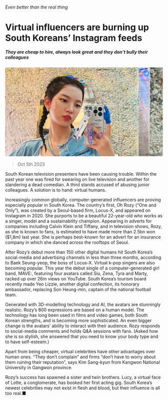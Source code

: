 ###### Even better than the real thing

# Virtual influencers are burning up South Koreans’ Instagram feeds 

##### They are cheap to hire, always look great and they don’t bully their colleagues 

![image](images/20231007_ASP003.jpg) 

> Oct 5th 2023 

South Korean television presenters have been causing trouble. Within the past year one was fired for swearing on live television and another for slandering a dead comedian. A third stands accused of abusing junior colleagues. A solution is to hand: virtual humans.

Increasingly common globally, computer-generated influencers are proving especially popular in South Korea. The country’s first, Oh Rozy (“One and Only”), was created by a Seoul-based firm, Locus-X, and appeared on Instagram in 2020. She purports to be a beautiful 22-year-old who works as a singer, model and a sustainability champion. Appearing in adverts for companies including Calvin Klein and Tiffany, and in television shows, Rozy, as she is known to fans, is estimated to have made more than 2.5bn won ($1,8m) last year. She is perhaps best-known for an advert for an insurance company in which she danced across the rooftops of Seoul. 

After Rozy’s debut more than 150 other digital humans hit South Korea’s social-media and advertising channels in less than three months, according to Baek Seung-yeop, the boss of Locus-X. Virtual k-pop singers are also becoming popular. This year the debut single of a computer-generated girl band, MAVE:, featuring four avatars called Siu, Zena, Tyra and Marty, racked up over 26m views on YouTube. South Korea’s tourism board recently made Yeo Lizzie, another digital confection, its honorary ambassador, replacing Son Heung-min, captain of the national football team.

Generated with 3D-modelling technology and AI, the avatars are stunningly realistic. Rozy’s 800 expressions are based on a human model. The technology has long been used in films and video games, both South Korean strengths, and is becoming more sophisticated. An even bigger change is the avatars’ ability to interact with their audience. Rozy responds to social-media comments and holds Q&amp;A sessions with fans. (Asked how she is so stylish, she answered that you need to know your body type and to have self-esteem.) 

Apart from being cheaper, virtual celebrities have other advantages over human ones. “They don’t complain” and firms “don’t have to worry about them ruining their reputation”, says Kim Sang-kyun from Kangwon National University in Gangwon province.

Rozy’s success has spawned a sister and twin brothers. Lucy, a virtual face of Lotte, a conglomerate, has booked her first acting gig. South Korea’s newest celebrities may not exist in flesh and blood, but their influence is all too real.■

